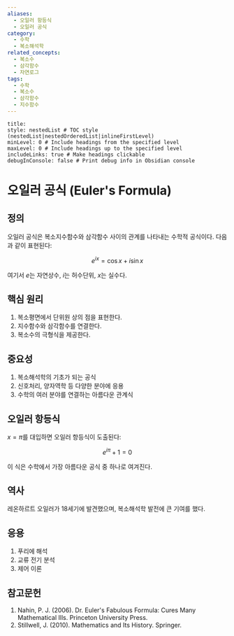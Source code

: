 ```yaml
---
aliases:
  - 오일러 항등식
  - 오일러 공식
category:
  - 수학
  - 복소해석학
related_concepts:
  - 복소수
  - 삼각함수
  - 자연로그
tags:
  - 수학
  - 복소수
  - 삼각함수
  - 지수함수
---
```


```table-of-contents
title: 
style: nestedList # TOC style (nestedList|nestedOrderedList|inlineFirstLevel)
minLevel: 0 # Include headings from the specified level
maxLevel: 0 # Include headings up to the specified level
includeLinks: true # Make headings clickable
debugInConsole: false # Print debug info in Obsidian console
```
# 오일러 공식 (Euler's Formula)

## 정의
오일러 공식은 복소지수함수와 삼각함수 사이의 관계를 나타내는 수학적 공식이다. 다음과 같이 표현된다:

$$e^{ix} = \cos x + i \sin x$$

여기서 $e$는 자연상수, $i$는 허수단위, $x$는 실수다.

## 핵심 원리
1. 복소평면에서 단위원 상의 점을 표현한다.
2. 지수함수와 삼각함수를 연결한다.
3. 복소수의 극형식을 제공한다.

## 중요성
1. 복소해석학의 기초가 되는 공식
2. 신호처리, 양자역학 등 다양한 분야에 응용
3. 수학의 여러 분야를 연결하는 아름다운 관계식

## 오일러 항등식
$x = \pi$를 대입하면 오일러 항등식이 도출된다:

$$e^{i\pi} + 1 = 0$$

이 식은 수학에서 가장 아름다운 공식 중 하나로 여겨진다.

## 역사
레온하르트 오일러가 18세기에 발견했으며, 복소해석학 발전에 큰 기여를 했다.

## 응용
1. 푸리에 해석
2. 교류 전기 분석
3. 제어 이론

## 참고문헌
1. Nahin, P. J. (2006). Dr. Euler's Fabulous Formula: Cures Many Mathematical Ills. Princeton University Press.
2. Stillwell, J. (2010). Mathematics and Its History. Springer.